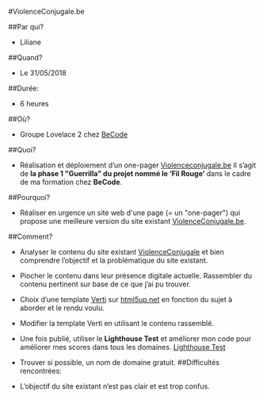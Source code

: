 #ViolenceConjugale.be

##Par qui?
* Liliane

##Quand?
* Le 31/05/2018

##Durée:
* 6 heures

##Où?
* Groupe Lovelace 2 chez [BeCode](https://github.com/becodeorg/)

##Quoi?
* Réalisation et déploiement d’un one-pager [Violenceconjugale.be]( https://lilama.github.io/violenceconjugale/) 
Il s’agit de **la phase 1 "Guerrilla" du projet nommé le ‘Fil Rouge’** dans le cadre de ma formation chez **BeCode**.

##Pourquoi?
* Réaliser en urgence un site web d'une page (= un "one-pager") qui propose une meilleure version du site existant [ViolenceConjugale.be]( http://violenceconjugale.be/).

##Comment?
* Analyser le contenu du site existant [ViolenceConjugale](http://violenceconjugale.be/) et bien comprendre l’objectif et la problématique du site existant.
* Piocher le contenu dans leur présence digitale actuelle. Rassembler du contenu pertinent sur base de ce que j’ai pu trouver.
* Choix d’une template [Verti](https://html5up.net/verti) sur [html5up.net](https://html5up.net/) en fonction du sujet à aborder et le rendu voulu.
* Modifier la template Verti en utilisant le contenu rassemblé.
* Une fois publié, utiliser le **Lighthouse Test** et améliorer mon code pour améliorer mes scores dans tous les domaines.
[Lighthouse Test](Performance.jpg)

* Trouver si possible, un nom de domaine gratuit.
##Difficultés rencontrées:
* L’objectif du site existant n’est pas clair et est trop confus.